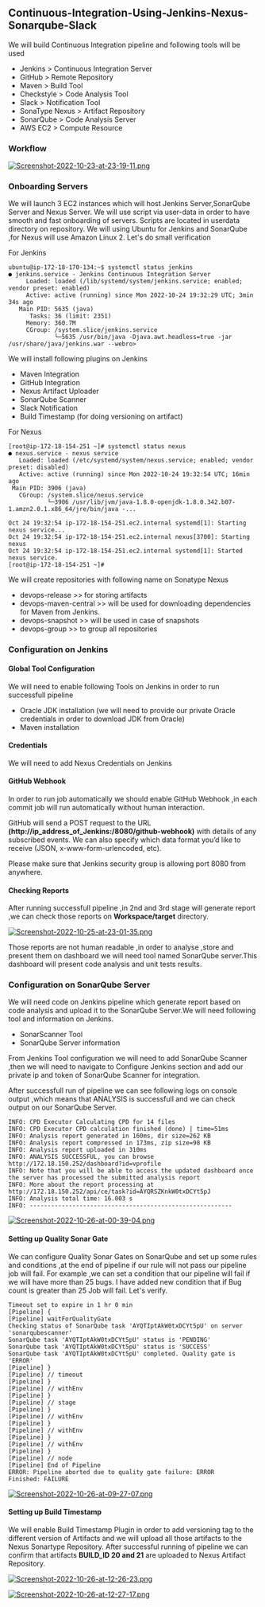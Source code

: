 ## Continuous-Integration-Using-Jenkins-Nexus-Sonarqube-Slack

We will build Continuous Integration pipeline and following tools will be used

* Jenkins > Continuous Integration Server
* GitHub > Remote Repository
* Maven > Build Tool
* Checkstyle > Code Analysis Tool
* Slack > Notification Tool
* SonaType Nexus > Artifact Repository
* SonarQube > Code Analysis Server 
* AWS EC2 > Compute Resource

### Workflow

[![Screenshot-2022-10-23-at-23-19-11.png](https://i.postimg.cc/nzJ15MXK/Screenshot-2022-10-23-at-23-19-11.png)](https://postimg.cc/xk6HNfyq)

### Onboarding Servers

We will launch 3 EC2 instances which will host Jenkins Server,SonarQube Server and Nexus Server. We will use script via user-data in order to have smooth and fast onboarding of servers. Scripts are located in userdata directory on repository. We will using Ubuntu for Jenkins and SonarQube ,for Nexus will use Amazon Linux 2. Let's do small verification

For Jenkins

```
ubuntu@ip-172-18-170-134:~$ systemctl status jenkins
● jenkins.service - Jenkins Continuous Integration Server
     Loaded: loaded (/lib/systemd/system/jenkins.service; enabled; vendor preset: enabled)
     Active: active (running) since Mon 2022-10-24 19:32:29 UTC; 3min 34s ago
   Main PID: 5635 (java)
      Tasks: 36 (limit: 2351)
     Memory: 360.7M
     CGroup: /system.slice/jenkins.service
             └─5635 /usr/bin/java -Djava.awt.headless=true -jar /usr/share/java/jenkins.war --webro>

```

We will install following plugins on Jenkins

* Maven Integration
* GitHub Integration
* Nexus Artifact Uploader
* SonarQube Scanner
* Slack Notification
* Build Timestamp (for doing versioning on artifact)

For Nexus

```
[root@ip-172-18-154-251 ~]# systemctl status nexus
● nexus.service - nexus service
   Loaded: loaded (/etc/systemd/system/nexus.service; enabled; vendor preset: disabled)
   Active: active (running) since Mon 2022-10-24 19:32:54 UTC; 16min ago
 Main PID: 3906 (java)
   CGroup: /system.slice/nexus.service
           └─3906 /usr/lib/jvm/java-1.8.0-openjdk-1.8.0.342.b07-1.amzn2.0.1.x86_64/jre/bin/java -...

Oct 24 19:32:54 ip-172-18-154-251.ec2.internal systemd[1]: Starting nexus service...
Oct 24 19:32:54 ip-172-18-154-251.ec2.internal nexus[3700]: Starting nexus
Oct 24 19:32:54 ip-172-18-154-251.ec2.internal systemd[1]: Started nexus service.
[root@ip-172-18-154-251 ~]# 

```
We will create repositories with following name on Sonatype Nexus


* devops-release >> for storing artifacts
* devops-maven-central >> will be used for downloading dependencies for Maven from Jenkins.
* devops-snapshot >> will be used in case of snapshots
* devops-group >> to group all repositories

### Configuration on Jenkins

####  Global Tool Configuration
We will need to enable following Tools on Jenkins in order to run successfull pipeline

* Oracle JDK installation (we will need to provide our private Oracle credentials in order to download JDK from Oracle)
* Maven installation

#### Credentials

We will need to add Nexus Credentials on Jenkins

#### GitHub Webhook

In order to run job automatically we should enable GitHub Webhook ,in each commit job will run automatically without human interaction.

GitHub will send a POST request to the URL **(http://ip_address_of_Jenkins:/8080/github-webhook)** with details of any subscribed events. We can also specify which data format you’d like to receive (JSON, x-www-form-urlencoded, etc). 

Please make sure that Jenkins security group is allowing port 8080 from anywhere.

#### Checking Reports

After running successfull pipeline ,in 2nd and 3rd stage will generate report ,we can check those reports on **Workspace/target** directory.

[![Screenshot-2022-10-25-at-23-01-35.png](https://i.postimg.cc/x87zNkKf/Screenshot-2022-10-25-at-23-01-35.png)](https://postimg.cc/y3mdw8Qt)

Those reports are not human readable ,in order to analyse ,store and present them on dashboard we will need tool named SonarQube server.This dashboard will present code analysis and unit tests results.

### Configuration on SonarQube Server

We will need code on Jenkins pipeline which generate report based on code analysis and upload it to the SonarQube Server.We will need following tool and information on Jenkins.

* SonarScanner Tool
* SonarQube Server information

From Jenkins Tool configuration we will need to add SonarQube Scanner ,then we will need to navigate to Configure Jenkins section and add our private ip and token of SonarQube Scanner for integration.

After successfull run of pipeline we can see following logs on console output ,which means that ANALYSIS is successfull and we can check output on our SonarQube Server.

```
INFO: CPD Executor Calculating CPD for 14 files
INFO: CPD Executor CPD calculation finished (done) | time=51ms
INFO: Analysis report generated in 160ms, dir size=262 KB
INFO: Analysis report compressed in 173ms, zip size=98 KB
INFO: Analysis report uploaded in 310ms
INFO: ANALYSIS SUCCESSFUL, you can browse http://172.18.150.252/dashboard?id=vprofile
INFO: Note that you will be able to access the updated dashboard once the server has processed the submitted analysis report
INFO: More about the report processing at http://172.18.150.252/api/ce/task?id=AYQRSZKnkW0txDCYt5pJ
INFO: Analysis total time: 16.003 s
INFO: ---------------------------------------------------------

```
[![Screenshot-2022-10-26-at-00-39-04.png](https://i.postimg.cc/3rgCbhgd/Screenshot-2022-10-26-at-00-39-04.png)](https://postimg.cc/YjCWhJDH)


#### Setting up Quality Sonar Gate

We can configure Quality Sonar Gates on SonarQube and set up some rules and conditions ,at the end of pipeline if our rule will not pass our pipeline job will fail. For example ,we can set a condition that our pipeline will fail if we will have more than 25 bugs. I have added new condition that if Bug count is greater than 25 Job will fail. Let's verify.

```
Timeout set to expire in 1 hr 0 min
[Pipeline] {
[Pipeline] waitForQualityGate
Checking status of SonarQube task 'AYQTIptAkW0txDCYt5pU' on server 'sonarqubescanner'
SonarQube task 'AYQTIptAkW0txDCYt5pU' status is 'PENDING'
SonarQube task 'AYQTIptAkW0txDCYt5pU' status is 'SUCCESS'
SonarQube task 'AYQTIptAkW0txDCYt5pU' completed. Quality gate is 'ERROR'
[Pipeline] }
[Pipeline] // timeout
[Pipeline] }
[Pipeline] // withEnv
[Pipeline] }
[Pipeline] // stage
[Pipeline] }
[Pipeline] // withEnv
[Pipeline] }
[Pipeline] // withEnv
[Pipeline] }
[Pipeline] // withEnv
[Pipeline] }
[Pipeline] // node
[Pipeline] End of Pipeline
ERROR: Pipeline aborted due to quality gate failure: ERROR
Finished: FAILURE

```

[![Screenshot-2022-10-26-at-09-27-07.png](https://i.postimg.cc/JtV4KxsF/Screenshot-2022-10-26-at-09-27-07.png)](https://postimg.cc/wR2pjhc5)

#### Setting up Build Timestamp

We will enable Build Timestamp Plugin in order to add versioning tag to the different version of Artifacts and we will upload all those artifacts to the Nexus Sonartype Repository.
After successful running of pipeline we can confirm that artifacts **BUILD_ID 20 and 21** are uploaded to Nexus Artifact Repository.

[![Screenshot-2022-10-26-at-12-26-23.png](https://i.postimg.cc/PxG16L7C/Screenshot-2022-10-26-at-12-26-23.png)](https://postimg.cc/McDcHGqw)

[![Screenshot-2022-10-26-at-12-27-17.png](https://i.postimg.cc/52L4B687/Screenshot-2022-10-26-at-12-27-17.png)](https://postimg.cc/686xw6jn)








